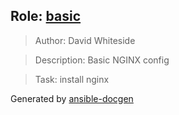 ## Role: [basic](basic)
> Author: David Whiteside

> Description: Basic NGINX config

> Task: install nginx



Generated by [ansible-docgen](https://www.github.com/starboarder2001/ansible-docgen)
